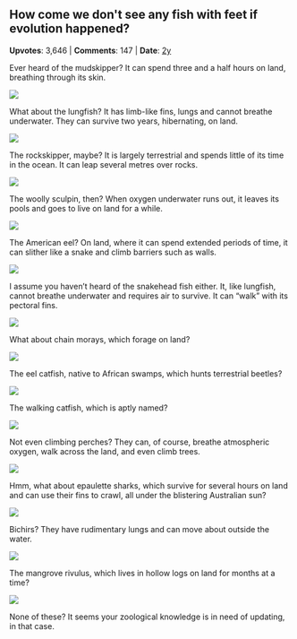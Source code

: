 ## How come we don't see any fish with feet if evolution happened?
    
**Upvotes**: 3,646 | **Comments**: 147 | **Date**: [2y](https://www.quora.com/How-come-we-don-t-see-any-fish-with-feet-if-evolution-happened/answer/Gary-Meaney)

Ever heard of the mudskipper? It can spend three and a half hours on land, breathing through its skin.

![](https://qph.fs.quoracdn.net/main-qimg-e5f18ddce5ee887fb4a682e07e259cb2.webp)

What about the lungfish? It has limb-like fins, lungs and cannot breathe underwater. They can survive two years, hibernating, on land.

![](https://qph.fs.quoracdn.net/main-qimg-6534ea060f43a29206a799a5473ed699-lq)

The rockskipper, maybe? It is largely terrestrial and spends little of its time in the ocean. It can leap several metres over rocks.

![](https://qph.fs.quoracdn.net/main-qimg-73d2d7195574a964154c166a5f3c832e-lq)

The woolly sculpin, then? When oxygen underwater runs out, it leaves its pools and goes to live on land for a while.

![](https://qph.fs.quoracdn.net/main-qimg-0b8b25bfe791f7aa4f3be9437aeb4a33-lq)

The American eel? On land, where it can spend extended periods of time, it can slither like a snake and climb barriers such as walls.

![](https://qph.fs.quoracdn.net/main-qimg-dda060a9934eb183e39613174eddd240-lq)

I assume you haven’t heard of the snakehead fish either. It, like lungfish, cannot breathe underwater and requires air to survive. It can “walk” with its pectoral fins.

![](https://qph.fs.quoracdn.net/main-qimg-cedb013329cf74d9a87cc87d306fa9cb-lq)

What about chain morays, which forage on land?

![](https://qph.fs.quoracdn.net/main-qimg-0d791f14c25cca2d9d4a72aaaf96d8ab)

The eel catfish, native to African swamps, which hunts terrestrial beetles?

![](https://qph.fs.quoracdn.net/main-qimg-ae95faa28373402cf0c06ff0a3e02872-lq)

The walking catfish, which is aptly named?

![](https://qph.fs.quoracdn.net/main-qimg-43b3b0e3bf4ba58857a21ae0bb50109a-lq)

Not even climbing perches? They can, of course, breathe atmospheric oxygen, walk across the land, and even climb trees.

![](https://qph.fs.quoracdn.net/main-qimg-d3e10534582666d5a7bed5f453747abb-lq)

Hmm, what about epaulette sharks, which survive for several hours on land and can use their fins to crawl, all under the blistering Australian sun?

![](https://qph.fs.quoracdn.net/main-qimg-5777382edc45c2fec8405c2020588b20-lq)

Bichirs? They have rudimentary lungs and can move about outside the water.

![](https://qph.fs.quoracdn.net/main-qimg-41f50f0648c33c132aba096d528a7295-lq)

The mangrove rivulus, which lives in hollow logs on land for months at a time?

![](https://qph.fs.quoracdn.net/main-qimg-86a56f4b33120853d86d89eb0e3dbac5-lq)

None of these? It seems your zoological knowledge is in need of updating, in that case.


